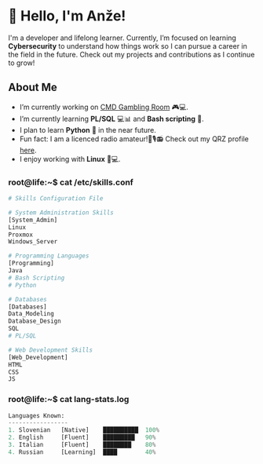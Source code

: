 
# 👋 Hello, I'm Anže!

I'm a developer and lifelong learner. Currently, I’m focused on learning **Cybersecurity** to understand how things work so I can pursue a career in the field in the future. 
Check out my projects and contributions as I continue to grow!

## About Me

- I’m currently working on [CMD Gambling Room](https://github.com/AnzeSinigoj/CMD-GamblingRoom) 🎮💻.
- I’m currently learning **PL/SQL** 💻📊 and **Bash scripting** 🐚.
- I plan to learn **Python** 🐍 in the near future.
- Fun fact: I am a licenced radio amateur!📡🎙️📻 Check out my QRZ profile [here](https://www.qrz.com/db/s56pas).
- I enjoy working with **Linux** 🐧💻.


### **root**@**life**:~$ cat /etc/skills.conf
```python
# Skills Configuration File

# System Administration Skills
[System_Admin]
Linux
Proxmox
Windows_Server

# Programming Languages
[Programming]
Java
# Bash Scripting
# Python

# Databases
[Databases]
Data_Modeling
Database_Design
SQL
# PL/SQL

# Web Development Skills
[Web_Development]
HTML
CSS
JS
```

### **root**@**life**:~$ cat lang-stats.log
```python
Languages Known:
-----------------
1. Slovenian   [Native]    ██████████  100% 
2. English     [Fluent]    █████████   90%  
3. Italian     [Fluent]    ████████    80%  
4. Russian     [Learning]  ████        40%  
```
